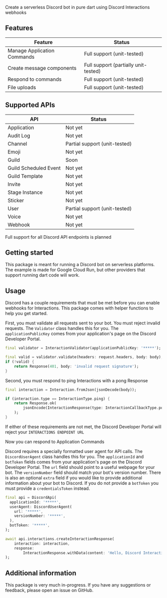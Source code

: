 Create a serverless Discord bot in pure dart using Discord Interactions webhooks

## Features
| Feature                     | Status                               |
| --------------------------- | ------------------------------------ |
| Manage Application Commands | Full support (unit-tested)           |
| Create message components   | Full support (partially unit-tested) |
| Respond to commands         | Full support (unit-tested)           |
| File uploads                | Full support (unit-tested)           |

## Supported APIs
| API                   | Status                        |
| --------------------- | ----------------------------- |
| Application           | Not yet                       |
| Audit Log             | Not yet                       |
| Channel               | Partial support (unit-tested) |
| Emoji                 | Not yet                       |
| Guild                 | Soon                          |
| Guild Scheduled Event | Not yet                       |
| Guild Template        | Not yet                       |
| Invite                | Not yet                       |
| Stage Instance        | Not yet                       |
| Sticker               | Not yet                       |
| User                  | Partial support (unit-tested) |
| Voice                 | Not yet                       |
| Webhook               | Not yet                       |

Full support for all Discord API endpoints is planned

## Getting started
This package is meant for running a Discord bot on serverless platforms. The example is made for Google Cloud Run, but other providers that support running dart code will work.

## Usage
Discord has a couple requirements that must be met before you can enable webhooks for Interactions. This package comes with helper functions to help you get started.

First, you must validate all requests sent to your bot. You must reject invalid requests. The `Validator` class handles this for you. The `applicationPublicKey` comes from your application's page on the Discord Developer Portal.

```dart
final validator = InteractionValidator(applicationPublicKey: '*****');

final valid = validator.validate(headers: request.headers, body: body);
if (!valid) {
    return Response(401, body: 'invalid request signature');
}
```

Second, you must respond to ping Interactions with a pong Response

```dart
final interaction = Interaction.fromJson(jsonDecode(body));

if (interaction.type == InteractionType.ping) {
    return Response.ok(
        jsonEncode(InteractionResponse(type: InteractionCallbackType.pong)),
    );
}
```

If either of these requirements are not met, the Discord Developer Portal will reject your `INTERACTIONS ENDPOINT URL`

Now you can respond to Application Commands

Discord requires a specially formatted user agent for API calls. The `DiscordUserAgent` class handles this for you. The `applicationId` and `botToken` fields comes from your application's page on the Discord Developer Portal. The `url` field should point to a useful webpage for your bot. The `versionNumber` field should match your bot's version number. There is also an optional `extra` field if you would like to provide additional information about your bot to Discord. If you do not provide a `botToken` you must provide a `credentialsToken` instead.

```dart
final api = DiscordApi(
  applicationId: '*****',
  userAgent: DiscordUserAgent(
    url: '*****',
    versionNumber: '*****',
  ),
  botToken: '*****',
);

await api.interactions.createInteractionResponse(
    interaction: interaction,
    response:
        InteractionResponse.withData(content: 'Hello, Discord Interactions!'),
);
```

## Additional information
This package is very much in-progress. If you have any suggestions or feedback, please open an issue on GitHub.
